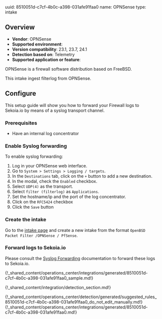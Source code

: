 uuid: 8510051d-c7cf-4b0c-a398-031afe91faa0
name: OPNSense
type: intake

## Overview
- **Vendor**: OPNSense
- **Supported environment**:
- **Version compatibility**:  23.1, 23.7, 24.1
- **Detection based on**: Telemetry
- **Supported application or feature**:

OPNSense is a firewall software distribution based on FreeBSD.

This intake ingest filterlog from OPNSense.



## Configure

This setup guide will show you how to forward your Firewall logs
to Sekoia.io by means of a syslog transport channel.

### Prerequisites

- Have an internal log concentrator

### Enable Syslog forwarding

To enable syslog forwarding:

1. Log in your OPNSense web interface.
2. Go to `System > Settings > Logging / targets`.
3. In the `Destinations` tab, click on the `+` button to add a new destination.
4. In the modal, check the `Enabled` checkbox.
5. Select `UDP(4)` as the transport.
6. Select `filter (filterlog)` as `Applications`.
7. Set the hostname/ip and the port of the log concentrator.
8. Click on the `RFC5424` checkbox
9. Click the `Save` button


### Create the intake

Go to the [intake page](https://app.sekoia.io/operations/intakes) and create a new intake from the format `OpenBSD Packet Filter /OPNSense / PfSense`.

### Forward logs to Sekoia.io

Please consult the [Syslog Forwarding](/integration/ingestion_methods/syslog/sekoiaio_forwarder.md) documentation to forward these logs to Sekoia.io.






{!_shared_content/operations_center/integrations/generated/8510051d-c7cf-4b0c-a398-031afe91faa0_sample.md!}


{!_shared_content/integration/detection_section.md!}

{!_shared_content/operations_center/detection/generated/suggested_rules_8510051d-c7cf-4b0c-a398-031afe91faa0_do_not_edit_manually.md!}
{!_shared_content/operations_center/integrations/generated/8510051d-c7cf-4b0c-a398-031afe91faa0.md!}

